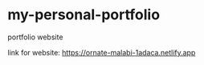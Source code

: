 # my-personal-portfolio
portfolio website




link for website:
https://ornate-malabi-1adaca.netlify.app
